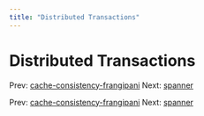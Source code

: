 ```yaml
---
title: "Distributed Transactions"
---
```


# Distributed Transactions

Prev: [cache-consistency-frangipani](cache-consistency-frangipani.md)
Next: [spanner](spanner.md)

Prev: [cache-consistency-frangipani](cache-consistency-frangipani.md)
Next: [spanner](spanner.md)
